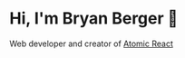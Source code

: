 # Hi, I'm Bryan Berger 👋

Web developer and creator of [Atomic React](https://youtube.com/@atomicreact)
